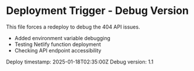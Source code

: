 # Deployment Trigger - Debug Version

This file forces a redeploy to debug the 404 API issues.

- Added environment variable debugging
- Testing Netlify function deployment
- Checking API endpoint accessibility

Deploy timestamp: 2025-01-18T02:35:00Z
Debug version: 1.1
